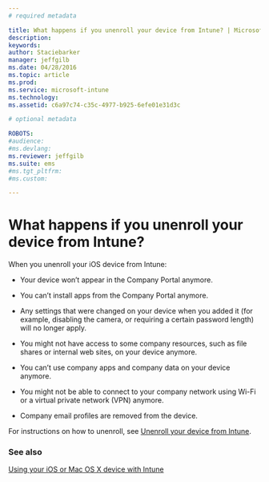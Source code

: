 ```yaml
---
# required metadata

title: What happens if you unenroll your device from Intune? | Microsoft Intune
description:
keywords:
author: Staciebarker
manager: jeffgilb
ms.date: 04/28/2016
ms.topic: article
ms.prod:
ms.service: microsoft-intune
ms.technology:
ms.assetid: c6a97c74-c35c-4977-b925-6efe01e31d3c

# optional metadata

ROBOTS:
#audience:
#ms.devlang:
ms.reviewer: jeffgilb
ms.suite: ems
#ms.tgt_pltfrm:
#ms.custom:

---
```



# What happens if you unenroll your device from Intune?

When you unenroll your iOS device from Intune:

-   Your device won’t appear in the Company Portal anymore.

-   You can’t install apps from the Company Portal anymore.

-   Any settings that were changed on your device when you added it (for example, disabling the camera, or requiring a certain password length) will no longer apply.

-   You might not have access to some company resources, such as file shares or internal web sites, on your device anymore.

-   You can’t use company apps and company data on your device anymore.

-   You might not be able to connect to your company network using Wi-Fi or a virtual private network (VPN) anymore.

-   Company email profiles are removed from the device.

For instructions on how to unenroll, see [Unenroll your device from Intune](unenroll-your-device-from-intune-ios.md).

### See also
[Using your iOS or Mac OS X device with Intune](using-your-ios-or-mac-os-x-device-with-intune.md)